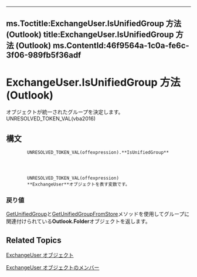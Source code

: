 

---
ms.Toctitle:ExchangeUser.IsUnifiedGroup 方法 (Outlook)
title:ExchangeUser.IsUnifiedGroup 方法 (Outlook)
ms.ContentId:46f9564a-1c0a-fe6c-3f06-989fb5f36adf
---
# ExchangeUser.IsUnifiedGroup 方法 (Outlook)




オブジェクトが統一されたグループを決定します。UNRESOLVED_TOKEN_VAL(vba2016)

## 構文

            UNRESOLVED_TOKEN_VAL(offexpression).**IsUnifiedGroup**




            UNRESOLVED_TOKEN_VAL(offexpression)
            **ExchangeUser**オブジェクトを表す変数です。

### 戻り値
[GetUnifiedGroup](ec0f58fa-969d-ed38-705b-2c99ccbf3c86)と[GetUnifiedGroupFromStore](38a901d3-670f-afd2-a385-3b2bb859cb81.md)メソッドを使用してグループに関連付けられている**Outlook.Folder**オブジェクトを返します。





## Related Topics

[ExchangeUser オブジェクト](6ec117d1-7fdb-aa36-b567-1242f8238df0.md)

[ExchangeUser オブジェクトのメンバー](b9489e9d-0b8e-1c8d-d5df-8def4b1ee5e8.md)




